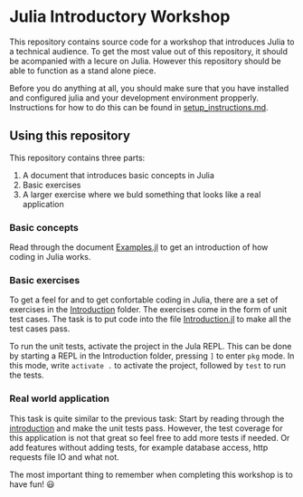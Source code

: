 # Julia Introductory Workshop

This repository contains source code for a workshop that introduces Julia to a technical audience.
To get the most value out of this repository, it should be acompanied with a lecure on Julia. However
this repository should be able to function as a stand alone piece.

Before you do anything at all, you should make sure that you have installed and configured julia and
your development environment propperly. Instructions for how to do this can be found in [setup_instructions.md](setup_instructions.md).

## Using this repository

This repository contains three parts:

1. A document that introduces basic concepts in Julia
2. Basic exercises
3. A larger exercise where we buld something that looks like a real application

### Basic concepts

Read through the document [Examples.jl](Examples.jl) to get an introduction of how coding in Julia works.

### Basic exercises

To get a feel for and to get confortable coding in Julia, there are a set of exercises in the [Introduction](Introduction) folder.
The exercises come in the form of unit test cases. The task is to put code into the file [Introduction.jl](Introduction/src/Introduction.jl)
to make all the test cases pass.

To run the unit tests, activate the project in the Jula REPL. This can be done by starting a REPL in the Introduction folder, pressing `]`
to enter `pkg` mode. In this mode, write `activate .` to activate the project, followed by `test` to run the tests.

### Real world application

This task is quite similar to the previous task: Start by reading through the [introduction](Tickify/Introduction.md) and make the unit tests pass.
However, the test coverage for this application is not that great so feel free to add more tests if needed. Or add features without adding tests,
for example database access, http requests file IO and what not.

The most important thing to remember when completing this workshop is to have fun! 😃